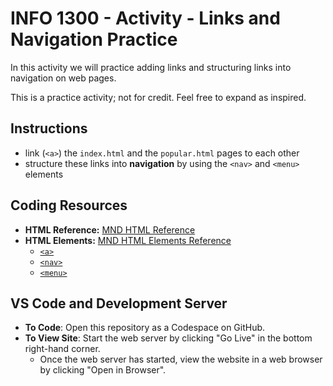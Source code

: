 # INFO 1300 - Activity - Links and Navigation Practice

In this activity we will practice adding links and structuring links into navigation on web pages.

This is a practice activity; not for credit. Feel free to expand as inspired.

## Instructions 

- link (`<a>`) the `index.html` and the `popular.html` pages to each other
- structure these links into **navigation** by using the `<nav>` and `<menu>` elements

## Coding Resources

- **HTML Reference:** [MND HTML Reference](https://developer.mozilla.org/en-US/docs/Web/HTML)
- **HTML Elements:** [MND HTML Elements Reference](https://developer.mozilla.org/en-US/docs/Web/HTML/Element)
  - [`<a>`](https://developer.mozilla.org/en-US/docs/Web/HTML/Element/a)
  - [`<nav>`](https://developer.mozilla.org/en-US/docs/Web/HTML/Element/nav)
  - [`<menu>`](https://developer.mozilla.org/en-US/docs/Web/HTML/Element/menu)
  
## VS Code and Development Server

- **To Code**: Open this repository as a Codespace on GitHub.
- **To View Site**: Start the web server by clicking "Go Live" in the bottom right-hand corner.
  - Once the web server has started, view the website in a web browser by clicking "Open in Browser".
